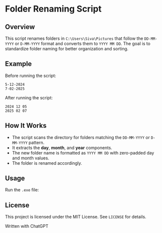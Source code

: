 # Folder Renaming Script

## Overview
This script renames folders in `C:\Users\Siva\Pictures` that follow the `DD-MM-YYYY` or `D-MM-YYYY` format and converts them to `YYYY MM DD`.
The goal is to standardize folder naming for better organization and sorting.

## Example
Before running the script:
```
5-12-2024
7-02-2025
```
After running the script:
```
2024 12 05
2025 02 07
```

## How It Works
- The script scans the directory for folders matching the `DD-MM-YYYY` or `D-MM-YYYY` pattern.
- It extracts the **day**, **month**, and **year** components.
- The new folder name is formatted as `YYYY MM DD` with zero-padded day and month values.
- The folder is renamed accordingly.

## Usage
Run the `.exe` file:

## License
This project is licensed under the MIT License. See `LICENSE` for details.

Written with ChatGPT

